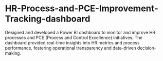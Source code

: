 # HR-Process-and-PCE-Improvement-Tracking-dashboard
Designed and developed a Power BI dashboard to monitor and improve HR processes and PCE (Process and Control Excellence) initiatives. The dashboard provided real-time insights into HR metrics and process performance, fostering operational transparency and data-driven decision-making.
